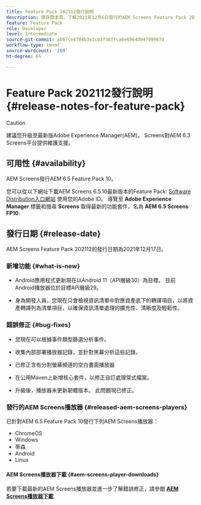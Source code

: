 ```yaml
---
title: Feature Pack 202112發行說明
description: 請詳閱本頁，了解2021年12月6日發行的AEM Screens Feature Pack 202112的相關資訊。
feature: Feature Pack
role: Developer
level: Intermediate
source-git-commit: ab67ce4704b3e3cb3f38ffca6e6964d94709967d
workflow-type: tm+mt
source-wordcount: '269'
ht-degree: 6%

---
```



# Feature Pack 202112發行說明 {#release-notes-for-feature-pack}

>[!CAUTION]
>建議您升級至最新版Adobe Experience Manager(AEM)。 Screens對AEM 6.3 Screens平台提供維護支援。

## 可用性 {#availability}

AEM Screens發行AEM 6.5 Feature Pack 10。

您可以從以下網址下載AEM Screens 6.5.10最新版本的Feature Pack: [Software Distribution入口網站](https://experience.adobe.com/#/downloads/content/software-distribution/en/aem.html) 使用您的Adobe ID。 導覽至 **Adobe Experience Manager** 標籤和搜尋 **Screens** 取得最新的功能套件，名為 **AEM 6.5 Screens FP10**.

## 發行日期 {#release-date}

AEM Screens Feature Pack 202112的發行日期為2021年12月17日。

### 新增功能 {#what-is-new}

* Android應用程式更新現在以Android 11（API層級30）為目標。 目前Android播放器位於目標API層級29。

* 身為開發人員，您現在只會檢視資訊清單中對應資產底下的轉譯項目，以將資產轉譯列為清單項目，以確保資訊清單處理的擴充性、清晰度及輕鬆性。

### 錯誤修正 {#bug-fixes}

* 您現在可以根據事件類型篩選分析事件。

* 收集內部部署播放器記錄，並針對黑幕分析這些記錄。

* 已修正含有分割螢幕頻道的空白畫面播放器

* 在公用Maven上新增核心套件，以修正自訂處理常式檔案。

* 升級後，播放器未更新韌體版本。 此問題現已修正。


### 發行的AEM Screens播放器 {#released-aem-screens-players}

已針對AEM 6.5 Feature Pack 10發行下列AEM Screens播放器：

* ChromeOS
* Windows
* 蒂森
* Android
* Linux

#### AEM Screens播放器下載  {#aem-screens-player-downloads}

若要下載最新的AEM Screens播放器並進一步了解錯誤修正，請參閱 **[AEM Screens播放器下載](https://download.macromedia.com/screens/index.html)**.
